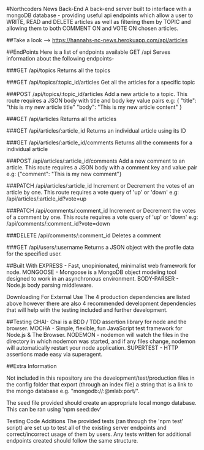 #Northcoders News Back-End
A back-end server built to interface with a mongoDB database - providing useful api endpoints which allow a user to WRITE, READ and DELETE articles as well as filtering them by TOPIC and allowing them to both COMMENT ON and VOTE ON chosen articles.

##Take a look -->
https://hannahs-nc-news.herokuapp.com/api/articles

##EndPoints
Here is a list of endpoints available GET /api Serves information about the following endpoints-

###GET
/api/topics Returns all the topics

###GET
/api/topics/:topic_id/articles Get all the articles for a specific topic

###POST
/api/topics/:topic_id/articles Add a new article to a topic. This route requires a JSON body with title and body key value pairs e.g: { "title": "this is my new article title" "body": "This is my new article content" }

###GET
/api/articles Returns all the articles

###GET
/api/articles/:article_id Returns an individual article using its ID

###GET
/api/articles/:article_id/comments Returns all the comments for a individual article

###POST
/api/articles/:article_id/comments Add a new comment to an article. This route requires a JSON body with a comment key and value pair e.g: {"comment": "This is my new comment"}

###PATCH
/api/articles/:article_id Increment or Decrement the votes of an article by one. This route requires a vote query of 'up' or 'down' e.g: /api/articles/:article_id?vote=up

###PATCH
/api/comments/:comment_id Increment or Decrement the votes of a comment by one. This route requires a vote query of 'up' or 'down' e.g: /api/comments/:comment_id?vote=down

###DELETE
/api/comments/:comment_id Deletes a comment

###GET
/api/users/:username Returns a JSON object with the profile data for the specified user.

##Built With
EXPRESS - Fast, unopinionated, minimalist web framework for node.
MONGOOSE - Mongoose is a MongoDB object modeling tool designed to work in an asynchronous environment.
BODY-PARSER - Node.js body parsing middleware.

Downloading For External Use The 4 production dependencies are listed above however there are also 4 recommended development dependencies that will help with the testing included and further development.

##Testing
CHAI- Chai is a BDD / TDD assertion library for node and the browser.
MOCHA - Simple, flexible, fun JavaScript test framework for Node.js & The Browser.
NODEMON - nodemon will watch the files in the directory in which nodemon was started, and if any files change, nodemon will automatically restart your node application. SUPERTEST - HTTP assertions made easy via superagent.

##Extra Information

Not included in this repository are the development/test/production files in the config folder that export (through an index file) a string that is a link to the mongo database e.g. "mongodb://:@mlab:port/".

The seed file provided should create an appropriate local mongo database. This can be ran using 'npm seed:dev'

Testing Code Additions The provided tests (ran through the 'npm test' script) are set up to test all of the existing server endpoints and correct/incorrect usage of them by users. Any tests written for additional endpoints created should follow the same structure.
